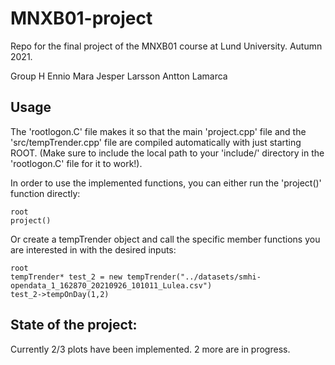 # MNXB01-project
Repo for the final project of the MNXB01 course at Lund University. Autumn 2021.

Group H
	Ennio Mara
	Jesper Larsson
	Antton Lamarca

## Usage

The 'rootlogon.C' file makes it so that the main 'project.cpp' file and the 'src/tempTrender.cpp' file
are compiled automatically with just starting ROOT.
(Make sure to include the local path to your 'include/' directory in the 'rootlogon.C' file for it to work!).

In order to use the implemented functions, you can either run the 'project()' function directly:

    root
    project()

Or create a tempTrender object and call the specific member functions you are interested in with the desired inputs:

    root
    tempTrender* test_2 = new tempTrender("../datasets/smhi-opendata_1_162870_20210926_101011_Lulea.csv")
    test_2->tempOnDay(1,2)

## State of the project:

Currently 2/3 plots have been implemented. 2 more are in progress.
